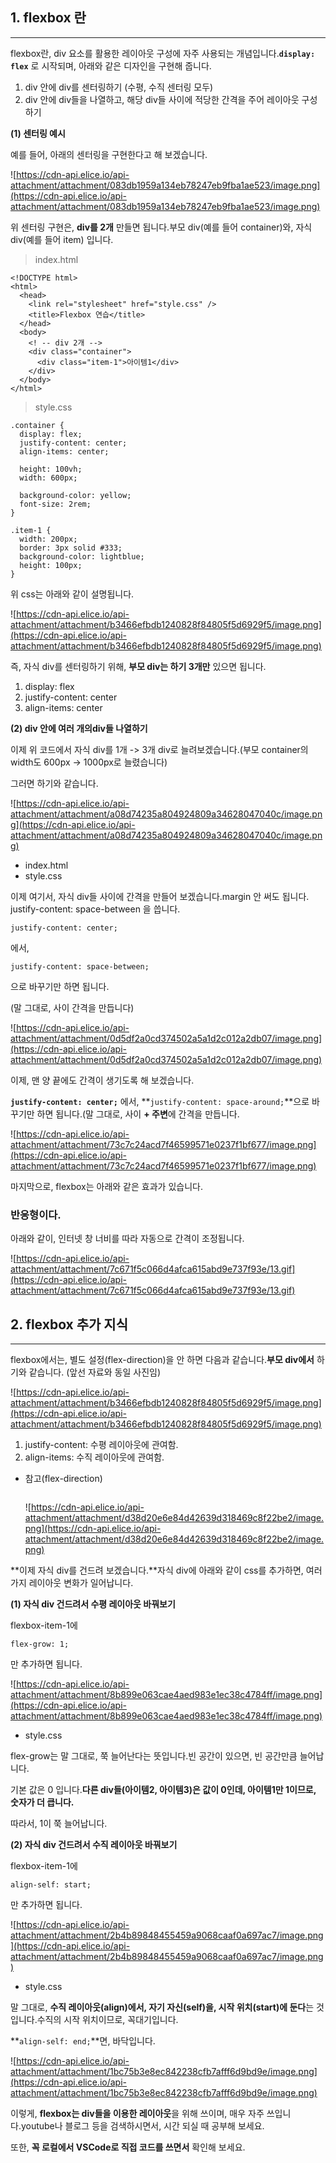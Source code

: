 ## **1. flexbox 란**

---

flexbox란, div 요소를 활용한 레이아웃 구성에 자주 사용되는 개념입니다.**`display: flex`** 로 시작되며, 아래와 같은 디자인을 구현해 줍니다.

1. div 안에 div를 센터링하기 (수평, 수직 센터링 모두)
2. div 안에 div들을 나열하고, 해당 div들 사이에 적당한 간격을 주어 레이아웃 구성하기

**(1) 센터링 예시**

예를 들어, 아래의 센터링을 구현한다고 해 보겠습니다.

![https://cdn-api.elice.io/api-attachment/attachment/083db1959a134eb78247eb9fba1ae523/image.png](https://cdn-api.elice.io/api-attachment/attachment/083db1959a134eb78247eb9fba1ae523/image.png)

위 센터링 구현은, **div를 2개** 만들면 됩니다.부모 div(예를 들어 container)와, 자식 div(예를 들어 item) 입니다.

> index.html
> 

```
<!DOCTYPE html>
<html>
  <head>
    <link rel="stylesheet" href="style.css" />
    <title>Flexbox 연습</title>
  </head>
  <body>
    <! -- div 2개 -->
    <div class="container">
      <div class="item-1">아이템1</div>
    </div>
  </body>
</html>

```

> style.css
> 

```
.container {
  display: flex;
  justify-content: center;
  align-items: center;

  height: 100vh;
  width: 600px;

  background-color: yellow;
  font-size: 2rem;
}

.item-1 {
  width: 200px;
  border: 3px solid #333;
  background-color: lightblue;
  height: 100px;
}

```

위 css는 아래와 같이 설명됩니다.

![https://cdn-api.elice.io/api-attachment/attachment/b3466efbdb1240828f84805f5d6929f5/image.png](https://cdn-api.elice.io/api-attachment/attachment/b3466efbdb1240828f84805f5d6929f5/image.png)

즉, 자식 div를 센터링하기 위해, **부모 div는 하기 3개만** 있으면 됩니다.

1. display: flex
2. justify-content: center
3. align-items: center

**(2) div 안에 여러 개의div들 나열하기**

이제 위 코드에서 자식 div를 1개 -> 3개 div로 늘려보겠습니다.(부모 container의 width도 600px -> 1000px로 늘렸습니다)

그러면 하기와 같습니다.

![https://cdn-api.elice.io/api-attachment/attachment/a08d74235a804924809a34628047040c/image.png](https://cdn-api.elice.io/api-attachment/attachment/a08d74235a804924809a34628047040c/image.png)

- index.html
- style.css

이제 여기서, 자식 div들 사이에 간격을 만들어 보겠습니다.margin 안 써도 됩니다. justify-content: space-between 을 씁니다.

```
justify-content: center;
```

에서,

```
justify-content: space-between;
```

으로 바꾸기만 하면 됩니다.

(말 그대로, 사이 간격을 만듭니다)

![https://cdn-api.elice.io/api-attachment/attachment/0d5df2a0cd374502a5a1d2c012a2db07/image.png](https://cdn-api.elice.io/api-attachment/attachment/0d5df2a0cd374502a5a1d2c012a2db07/image.png)

이제, 맨 양 끝에도 간격이 생기도록 해 보겠습니다.

**`justify-content: center;`** 에서, **`justify-content: space-around;`**으로 바꾸기만 하면 됩니다.(말 그대로, 사이 **+ 주변**에 간격을 만듭니다.

![https://cdn-api.elice.io/api-attachment/attachment/73c7c24acd7f46599571e0237f1bf677/image.png](https://cdn-api.elice.io/api-attachment/attachment/73c7c24acd7f46599571e0237f1bf677/image.png)

마지막으로, flexbox는 아래와 같은 효과가 있습니다.

### **반응형이다.**

아래와 같이, 인터넷 창 너비를 따라 자동으로 간격이 조정됩니다.

![https://cdn-api.elice.io/api-attachment/attachment/7c671f5c066d4afca615abd9e737f93e/13.gif](https://cdn-api.elice.io/api-attachment/attachment/7c671f5c066d4afca615abd9e737f93e/13.gif)

## **2. flexbox 추가 지식**

---

flexbox에서는, 별도 설정(flex-direction)을 안 하면 다음과 같습니다.**부모 div에서** 하기와 같습니다. (앞선 자료와 동일 사진임)

![https://cdn-api.elice.io/api-attachment/attachment/b3466efbdb1240828f84805f5d6929f5/image.png](https://cdn-api.elice.io/api-attachment/attachment/b3466efbdb1240828f84805f5d6929f5/image.png)

1. justify-content: 수평 레이아웃에 관여함.
2. align-items: 수직 레이아웃에 관여함.
- 참고(flex-direction)
    
    ```
    
    ```
    
    ![https://cdn-api.elice.io/api-attachment/attachment/d38d20e6e84d42639d318469c8f22be2/image.png](https://cdn-api.elice.io/api-attachment/attachment/d38d20e6e84d42639d318469c8f22be2/image.png)
    

**이제 자식 div를 건드려 보겠습니다.**자식 div에 아래와 같이 css를 추가하면, 여러 가지 레이아웃 변화가 일어납니다.

**(1) 자식 div 건드려서 수평 레이아웃 바꿔보기**

flexbox-item-1에

```
flex-grow: 1;
```

만 추가하면 됩니다.

![https://cdn-api.elice.io/api-attachment/attachment/8b899e063cae4aed983e1ec38c4784ff/image.png](https://cdn-api.elice.io/api-attachment/attachment/8b899e063cae4aed983e1ec38c4784ff/image.png)

- style.css

flex-grow는 말 그대로, 쭉 늘어난다는 뜻입니다.빈 공간이 있으면, 빈 공간만큼 늘어납니다.

기본 값은 0 입니다.**다른 div들(아이템2, 아이템3)은 값이 0인데, 아이템1만 1이므로, 숫자가 더 큽니다.**

따라서, 1이 쭉 늘어납니다.

**(2) 자식 div 건드려서 수직 레이아웃 바꿔보기**

flexbox-item-1에

```
align-self: start;
```

만 추가하면 됩니다.

![https://cdn-api.elice.io/api-attachment/attachment/2b4b89848455459a9068caaf0a697ac7/image.png](https://cdn-api.elice.io/api-attachment/attachment/2b4b89848455459a9068caaf0a697ac7/image.png)

- style.css

말 그대로, **수직 레이아웃(align)에서, 자기 자신(self)을, 시작 위치(start)에 둔다**는 것입니다.수직의 시작 위치이므로, 꼭대기입니다.

**`align-self: end;`**면, 바닥입니다.

![https://cdn-api.elice.io/api-attachment/attachment/1bc75b3e8ec842238cfb7afff6d9bd9e/image.png](https://cdn-api.elice.io/api-attachment/attachment/1bc75b3e8ec842238cfb7afff6d9bd9e/image.png)

이렇게, **flexbox는 div들을 이용한 레이아웃**을 위해 쓰이며, 매우 자주 쓰입니다.youtube나 블로그 등을 검색하시면서, 시간 되실 때 공부해 보세요.

또한, **꼭 로컬에서 VSCode로 직접 코드를 쓰면서** 확인해 보세요.